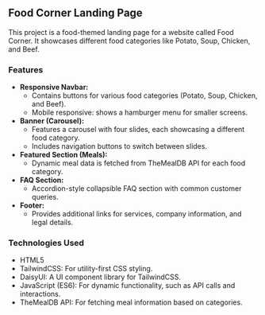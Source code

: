 ## Food Corner Landing Page

This project is a food-themed landing page for a website called Food Corner. It showcases different food categories like Potato, Soup, Chicken, and Beef.

### Features

* **Responsive Navbar:**
    * Contains buttons for various food categories (Potato, Soup, Chicken, and Beef).
    * Mobile responsive: shows a hamburger menu for smaller screens.
* **Banner (Carousel):**
    * Features a carousel with four slides, each showcasing a different food category.
    * Includes navigation buttons to switch between slides.
* **Featured Section (Meals):**
    * Dynamic meal data is fetched from TheMealDB API for each food category.
* **FAQ Section:**
    * Accordion-style collapsible FAQ section with common customer queries.
* **Footer:**
    * Provides additional links for services, company information, and legal details.

### Technologies Used

* HTML5
* TailwindCSS: For utility-first CSS styling.
* DaisyUI: A UI component library for TailwindCSS.
* JavaScript (ES6): For dynamic functionality, such as API calls and interactions.
* TheMealDB API: For fetching meal information based on categories.
